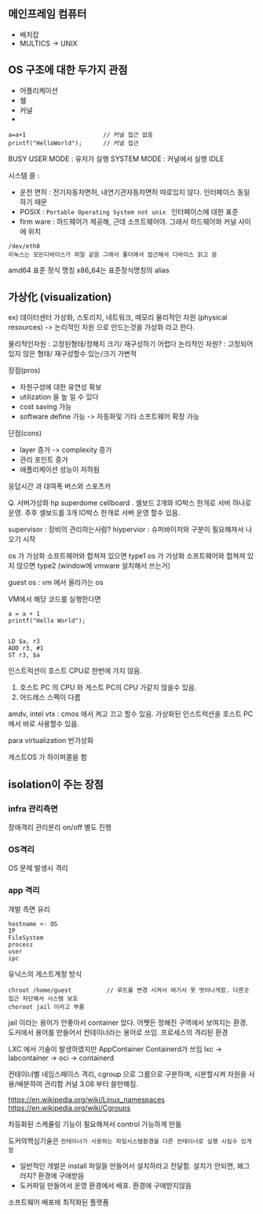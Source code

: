 
## 메인프레임 컴퓨터
- 배치잡
- MULTICS -> UNIX 

##  OS 구조에 대한 두가지 관점
- 어플리케이션
- 쉘
- 커널
 - 
 ```
 a=a+1                      // 커널 접근 없음
 printf("HelloWorld");      // 커널 접근
 ```
 BUSY
  USER MODE : 유저가 실행
  SYSTEM MODE : 커널에서 실행
 IDLE

시스템 콜 : 

- 운전 면허 : 전기자동차면허, 내연기관자동차면허 따로있지 않다. 인터페이스 동일하기 때문
- POSIX : `Portable Operating System not unix ` 인터페이스에 대한 표준
- firm ware : 하드웨어가 제공해, 근데 소프트웨어야.  그래서 하드웨어와 커널 사이에 위치

```
/dev/eth0
리눅스는 모든디바이스가 파일 같음 그래서 폴더에서 접근해서 디바이스 읽고 씀
```

amd64 표준 정식 명칭
x86_64는 표준정식명칭의 alias


## 가상化 (visualization)
ex) 데이터센터 가상화, 스토리지, 네트워크, 메모리
물리적인 자원 (physical resources) -> 논리적인 자원 으로 만드는것을 가상화 라고 한다.

물리적인자원
 : 고정된형태/정해지 크기/ 재구성하기 어렵다
논리적인 자원?
 : 고정되어 있지 않은 형태/ 재구성할수 있는/크기 가변적

 장점(pros)
 - 자원구성에 대한 유연성 확보
 - utilization 을 높 일 수 있다
 - cost saving 가능
 - software define 가능 -> 자동화및 기타 소프트웨어 확장 가능

 단점(cons)
 - layer 증가 -> complexity 증가
 - 관리 포인트 증가
 - 애플리케이션 성능이 저하됨

응답시간 과 대여폭
 버스와 스포츠카


Q. 서버가상화
 hp superdome cellboard . 셀보드 2개와 IO박스 한개로 서버 하나로 운영. 추후 셀보드를 3개 IO박스 한개로 서버 운영 할수 있음.



supervisor : 장비의 관리하는사람?
hiypervior : 슈퍼바이저와 구분이 필요해져서 나오기 시작

os 가 가상화 소프트웨어와 합쳐져 있으면 type1
os 가 가상화 소프트웨어와 합쳐져 있지 않으면 type2 (window에 vmware 설치해서 쓰는거)

guest os : vm 에서 올라가는 os


VM에서 해당 코드를 실행한다면
```
a = a + 1
printf("Hello World");


LD $a, r3
ADD r3, #1
ST r3, $a
```

인스트럭션이 호스트 CPU로 한번에 가지 않음. 
1. 호스트 PC 의 CPU 와 게스트 PC의 CPU 가같지 않을수 있음.
2. 어드레스 스펙이 다름

amdv, intel vtx : cmos 에서 켜고 끄고 할수 있음. 가상화된 인스트럭션을 호스트 PC에서 바로 사용할수 있음.


para virtualization
반가상화


게스트OS 가 하이퍼콜을 함


## isolation이 주는 장점
### infra 관리측면
장애격리
관리분리
on/off 별도 진행
### OS격리
OS 문제 발생시 격리
### app 격리
개발 측면 유리


```
hostname <- OS
IP
FileSystem
process
user
ipc
```


유닉스의 게스트계정 방식
```
chroot /home/guest          // 루트를 변경 시켜서 여기서 못 벗어나게함. 다른곳 접근 차단해서 시스템 보호
choroot jail 이라고 부름
```

jail 이라는 용어가 안좋아서 container 았다. 어쨋든 정해진 구역에서 보여지는 환경. 도커에서 용어를 만들어서 컨테이너라는 용어로 쓰임. 프로세스의 격리된 환경

LXC 에서 기술이 발생하였지만 AppContainer Containerd가 쓰임
lxc -> labcontainer -> oci -> containerd

컨테이너별 네임스페이스 격리, cgroup 으로 그룹으로 구분하며, 시분할시켜 자원을 사용/배분하여 관리함
커널 3.08 부터 쓸만해짐.


https://en.wikipedia.org/wiki/Linux_namespaces
https://en.wikipedia.org/wiki/Cgroups

차등화된 스케쥴링 기능이 필요해져서 control 가능하게 만듦

도커의핵심기술은
`컨테이너가 사용하는 파일시스템환경을 다른 컨테이너로 실행 시킬수 있게함`


- 일반적인 개발은 install 파일을 만들어서 설치하라고 전달함. 설치가 안되면, 왜그러지? 환경에 구애받음
- 도커파일 만들어서 운영 환경에서 배포. 환경에 구애받지않음

소프트웨어 배포에 최적화된 플랫폼
